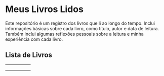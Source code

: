 # Meus Livros Lidos
Este repositório é um registro dos livros que li ao longo do tempo. Inclui informações básicas sobre cada livro, como título, autor e data de leitura. Também inclui algumas reflexões pessoais sobre a leitura e minha experiência com cada livro.
## Lista de Livros
|   |   |   |   |   |
|---|---|---|---|---|
|   |   |   |   |   |
|   |   |   |   |   |
|   |   |   |   |   |
